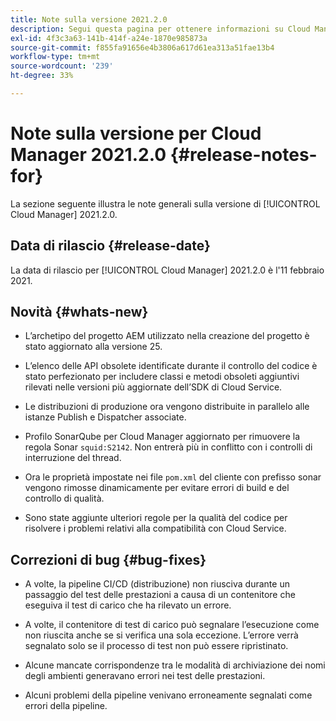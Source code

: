 ```yaml
---
title: Note sulla versione 2021.2.0
description: Segui questa pagina per ottenere informazioni su Cloud Manager 2021.2.0
exl-id: 4f3c3a63-141b-414f-a24e-1870e985873a
source-git-commit: f855fa91656e4b3806a617d61ea313a51fae13b4
workflow-type: tm+mt
source-wordcount: '239'
ht-degree: 33%

---
```


# Note sulla versione per Cloud Manager 2021.2.0 {#release-notes-for}

La sezione seguente illustra le note generali sulla versione di [!UICONTROL Cloud Manager] 2021.2.0.

## Data di rilascio {#release-date}

La data di rilascio per [!UICONTROL Cloud Manager] 2021.2.0 è l&#39;11 febbraio 2021.

## Novità {#whats-new}

* L’archetipo del progetto AEM utilizzato nella creazione del progetto è stato aggiornato alla versione 25.

* L’elenco delle API obsolete identificate durante il controllo del codice è stato perfezionato per includere classi e metodi obsoleti aggiuntivi rilevati nelle versioni più aggiornate dell’SDK di Cloud Service.

* Le distribuzioni di produzione ora vengono distribuite in parallelo alle istanze Publish e Dispatcher associate.

* Profilo SonarQube per Cloud Manager aggiornato per rimuovere la regola Sonar `squid:S2142`. Non entrerà più in conflitto con i controlli di interruzione del thread.

* Ora le proprietà impostate nei file `pom.xml` del cliente con prefisso sonar vengono rimosse dinamicamente per evitare errori di build e del controllo di qualità.

* Sono state aggiunte ulteriori regole per la qualità del codice per risolvere i problemi relativi alla compatibilità con Cloud Service.

## Correzioni di bug {#bug-fixes}

* A volte, la pipeline CI/CD (distribuzione) non riusciva durante un passaggio del test delle prestazioni a causa di un contenitore che eseguiva il test di carico che ha rilevato un errore.

* A volte, il contenitore di test di carico può segnalare l’esecuzione come non riuscita anche se si verifica una sola eccezione. L’errore verrà segnalato solo se il processo di test non può essere ripristinato.

* Alcune mancate corrispondenze tra le modalità di archiviazione dei nomi degli ambienti generavano errori nei test delle prestazioni.

* Alcuni problemi della pipeline venivano erroneamente segnalati come errori della pipeline.
